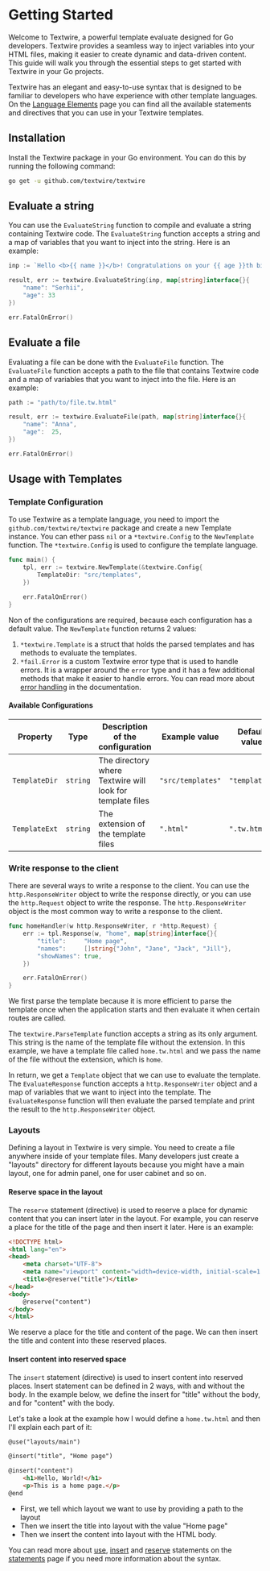# Getting Started

Welcome to Textwire, a powerful template evaluate designed for Go developers. Textwire provides a seamless way to inject variables into your HTML files, making it easier to create dynamic and data-driven content. This guide will walk you through the essential steps to get started with Textwire in your Go projects.

Textwire has an elegant and easy-to-use syntax that is designed to be familiar to developers who have experience with other template languages. On the [Language Elements](/1.x/language-elements) page you can find all the available statements and directives that you can use in your Textwire templates.

## Installation

Install the Textwire package in your Go environment. You can do this by running the following command:

```bash
go get -u github.com/textwire/textwire
```

## Evaluate a string

You can use the `EvaluateString` function to compile and evaluate a string containing Textwire code. The `EvaluateString` function accepts a string and a map of variables that you want to inject into the string. Here is an example:

```go
inp := `Hello <b>{{ name }}</b>! Congratulations on your {{ age }}th birthday!`

result, err := textwire.EvaluateString(inp, map[string]interface{}{
    "name": "Serhii",
    "age": 33
})

err.FatalOnError()
```

## Evaluate a file

Evaluating a file can be done with the `EvaluateFile` function. The `EvaluateFile` function accepts a path to the file that contains Textwire code and a map of variables that you want to inject into the file. Here is an example:

```go
path := "path/to/file.tw.html"

result, err := textwire.EvaluateFile(path, map[string]interface{}{
    "name": "Anna",
    "age":  25,
})

err.FatalOnError()
```

## Usage with Templates

### Template Configuration

To use Textwire as a template language, you need to import the `github.com/textwire/textwire` package and create a new Template instance. You can ether pass `nil` or a `*textwire.Config` to the `NewTemplate` function. The `*textwire.Config` is used to configure the template language.

```go
func main() {
    tpl, err := textwire.NewTemplate(&textwire.Config{
        TemplateDir: "src/templates",
	})

    err.FatalOnError()
}
```

Non of the configurations are required, because each configuration has a default value. The `NewTemplate` function returns 2 values:

1. `*textwire.Template` is a struct that holds the parsed templates and has methods to evaluate the templates.
2. `*fail.Error` is a custom Textwire error type that is used to handle errors. It is a wrapper around the `error` type and it has a few additional methods that make it easier to handle errors. You can read more about [error handling](/1.x/error-handling) in the documentation.

#### Available Configurations

| Property      | Type     | Description of the configuration                          | Example value     | Default value |
| ------------- | -------- | --------------------------------------------------------- | ----------------- | ------------- |
| `TemplateDir` | `string` | The directory where Textwire will look for template files | `"src/templates"` | `"templates"` |
| `TemplateExt` | `string` | The extension of the template files                       | `".html"`         | `".tw.html"`  |


### Write response to the client

There are several ways to write a response to the client. You can use the `http.ResponseWriter` object to write the response directly, or you can use the `http.Request` object to write the response. The `http.ResponseWriter` object is the most common way to write a response to the client.

```go
func homeHandler(w http.ResponseWriter, r *http.Request) {
	err := tpl.Response(w, "home", map[string]interface{}{
		"title":     "Home page",
		"names":     []string{"John", "Jane", "Jack", "Jill"},
		"showNames": true,
	})

	err.FatalOnError()
}
```

We first parse the template because it is more efficient to parse the template once when the application starts and then evaluate it when certain routes are called.

The `textwire.ParseTemplate` function accepts a string as its only argument. This string is the name of the template file without the extension. In this example, we have a template file called `home.tw.html` and we pass the name of the file without the extension, which is `home`.

In return, we get a `Template` object that we can use to evaluate the template. The `EvaluateResponse` function accepts a `http.ResponseWriter` object and a map of variables that we want to inject into the template. The `EvaluateResponse` function will then evaluate the parsed template and print the result to the `http.ResponseWriter` object.

### Layouts

Defining a layout in Textwire is very simple. You need to create a file anywhere inside of your template files. Many developers just create a "layouts" directory for different layouts because you might have a main layout, one for admin panel, one for user cabinet and so on.

#### Reserve space in the layout

The `reserve` statement (directive) is used to reserve a place for dynamic content that you can insert later in the layout. For example, you can reserve a place for the title of the page and then insert it later. Here is an example:

```html
<!DOCTYPE html>
<html lang="en">
<head>
    <meta charset="UTF-8">
    <meta name="viewport" content="width=device-width, initial-scale=1.0">
    <title>@reserve("title")</title>
</head>
<body>
    @reserve("content")
</body>
</html>
```

We reserve a place for the title and content of the page. We can then insert the title and content into these reserved places.

#### Insert content into reserved space

The `insert` statement (directive) is used to insert content into reserved places. Insert statement can be defined in 2 ways, with and without the body. In the example below, we define the insert for "title" without the body, and for "content" with the body.

Let's take a look at the example how I would define a `home.tw.html` and then I'll explain each part of it:

```html
@use("layouts/main")

@insert("title", "Home page")

@insert("content")
    <h1>Hello, World!</h1>
    <p>This is a home page.</p>
@end
```

- First, we tell which layout we want to use by providing a path to the layout
- Then we insert the title into layout with the value "Home page"
- Then we insert the content into layout with the HTML body.

You can read more about [use](/1.x/language-elements#use-statement), [insert](/1.x/language-elements#insert-statement) and [reserve](/1.x/language-elements#reserve-statement) statements on the [statements](/1.x/language-elements#statements) page if you need more information about the syntax.